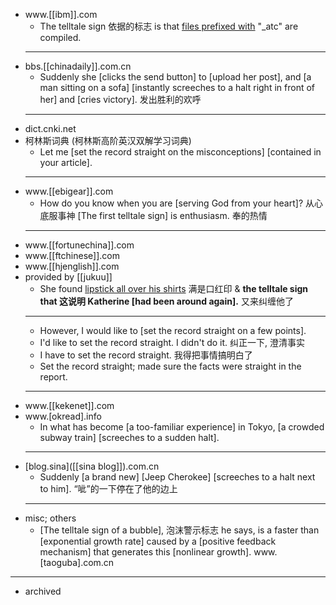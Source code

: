 - www.[[ibm]].com
    - The telltale sign 依据的标志 is that [files prefixed with](((oNP_DnzqV))) "_atc" are compiled. 
    - ---
- bbs.[[chinadaily]].com.cn
    - Suddenly she [clicks the send button] to [upload her post], and [a man sitting on a sofa] [instantly screeches to a halt right in front of her] and [cries victory]. 发出胜利的欢呼 
    - ---
- dict.cnki.net
- 柯林斯词典 (柯林斯高阶英汉双解学习词典)
    - Let me [set the record straight on the misconceptions] [contained in your article]. 
    - ---
- www.[[ebigear]].com
    - How do you know when you are [serving God from your heart]? 从心底服事神 [The first telltale sign] is enthusiasm. 奉的热情 
    - ---
- www.[[fortunechina]].com
- www.[[ftchinese]].com
- www.[[hjenglish]].com
- provided by [[jukuu]]
    - She found [lipstick all over his shirts]([[lipstick]]) 满是口红印 & __the telltale sign that 这说明 Katherine [had been around again].__ 又来纠缠他了 
    - ---
    - However, I would like to [set the record straight on a few points]. 
    - I'd like to set the record straight. I didn't do it. 纠正一下, 澄清事实
    - I have to set the record straight. 我得把事情搞明白了
    - Set the record straight; made sure the facts were straight in the report. 
    - ---
- www.[[kekenet]].com
- www.[okread].info
    - In what has become [a too-familiar experience] in Tokyo, [a crowded subway train] [screeches to a sudden halt]. 
    - ---
- [blog.sina]([[sina blog]]).com.cn
    - Suddenly [a brand new] [Jeep Cherokee] [screeches to a halt next to him]. “呲”的一下停在了他的边上 
    - ---
- misc; others
    - [The telltale sign of a bubble], 泡沫警示标志 he says, is a faster than [exponential growth rate] caused by a [positive feedback mechanism] that generates this [nonlinear growth]. www.[taoguba].com.cn
- ---
- archived
